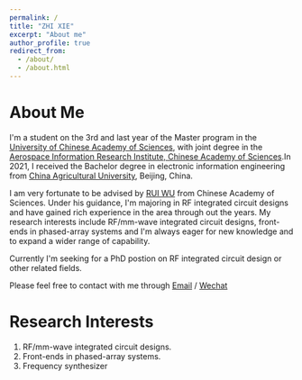 ```yaml
---
permalink: /
title: "ZHI XIE"
excerpt: "About me"
author_profile: true
redirect_from: 
  - /about/
  - /about.html
---
```


About Me
======
  I'm a student on the 3rd and last year of the Master program in the [University of Chinese Academy of Sciences](https://www.ucas.ac.cn/index.htm), with joint degree in the [Aerospace Information Research Institute, Chinese Academy of Sciences](http://www.aircas.cas.cn/).In 2021, I received the Bachelor degree in electronic information engineering from [China Agricultural University](https://www.cau.edu.cn/), Beijing, China.
  
  I am very fortunate to be advised by [RUI WU](http://www.aircas.cn/sourcedb_air_cas/cn/expert/yjy/202306/t20230613_6777600.html)  from Chinese Academy of Sciences. Under his guidance, I'm majoring in RF integrated circuit designs and have gained rich experience in the area through out the years. My research interests include RF/mm-wave integrated circuit designs, front-ends in phased-array systems and I'm always eager for new knowledge and to expand a wider range of capability.

  Currently I'm seeking for a PhD postion on RF integrated circuit design or other related fields.

  Please feel free to contact with me through 
[Email](mailto:zhitse@gmail.com) / 
[Wechat](wechat1.png)


Research Interests
======
1. RF/mm-wave integrated circuit designs.
2. Front-ends in phased-array systems.
3. Frequency synthesizer 
   
